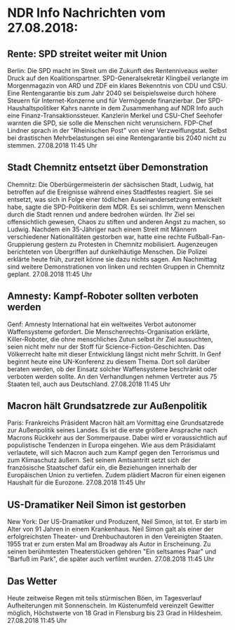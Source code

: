 # NDR Info Nachrichten vom 27.08.2018:


## Rente: SPD streitet weiter mit Union
Berlin: Die SPD macht im Streit um die Zukunft des Rentenniveaus weiter Druck auf den Koalitionspartner. SPD-Generalsekretär Klingbeil verlangte im Morgenmagazin von ARD und ZDF ein klares Bekenntnis von CDU und CSU. Eine Rentengarantie bis zum Jahr 2040 sei beispielsweise durch höhere Steuern für Internet-Konzerne und für Vermögende finanzierbar. Der SPD-Haushaltspolitiker Kahrs nannte in dem Zusammenhang auf NDR Info auch eine Finanz-Transaktionssteuer. Kanzlerin Merkel und CSU-Chef Seehofer warnten die SPD, sie solle die Menschen nicht verunsichern. FDP-Chef Lindner sprach in der "Rheinischen Post" von einer Verzweiflungstat. Selbst bei drastischen Mehrbelastungen sei eine Rentengarantie bis 2040 nicht zu stemmen. 27.08.2018 11:45 Uhr 

## Stadt Chemnitz entsetzt über Demonstration
Chemnitz:		Die Oberbürgermeisterin der sächsischen Stadt, Ludwig, hat betroffen auf die Ereignisse während eines Stadtfestes reagiert. Sie sei entsetzt, was sich in Folge einer tödlichen Auseinandersetzung entwickelt habe, sagte die SPD-Politikerin dem MDR. Es sei schlimm, wenn Menschen durch die Stadt rennen und andere bedrohen würden. Ihr Ziel sei offensichtlich gewesen, Chaos zu stiften und anderen Angst zu machen, so Ludwig. Nachdem ein 35-Jähriger nach einem Streit mit Männern verschiedener Nationalitäten gestorben war, hatte eine rechte Fußball-Fan-Gruppierung gestern zu Protesten in Chemnitz mobilisiert. Augenzeugen berichteten von Übergriffen auf dunkelhäutige Menschen. Die Polizei erklärte heute früh, zurzeit könne sie dazu nichts sagen. Am Nachmittag sind weitere Demonstrationen von linken und rechten Gruppen in Chemnitz geplant. 27.08.2018 11:45 Uhr 

## Amnesty: Kampf-Roboter sollten verboten werden
Genf:      Amnesty International hat ein weltweites Verbot autonomer Waffensysteme gefordert. Die Menschenrechts-Organisation erklärte, Killer-Roboter, die ohne menschliches Zutun selbst ihr Ziel aussuchten, seien nicht mehr nur der Stoff für Science-Fiction-Geschichten. Das Völkerrecht halte mit dieser Entwicklung längst nicht mehr Schritt. In Genf beginnt heute eine UN-Konferenz zu diesem Thema. Dort soll darüber beraten werden, ob der Einsatz solcher Waffensysteme beschränkt oder verboten werden sollte. An den Verhandlungen nehmen Vertreter aus 75 Staaten teil, auch aus Deutschland. 27.08.2018 11:45 Uhr 

## Macron hält Grundsatzrede zur Außenpolitik
Paris:     Frankreichs Präsident Macron hält am Vormittag eine Grundsatzrede zur Außenpolitik seines Landes. Es ist die erste größere Ansprache nach Macrons Rückkehr aus der Sommerpause. Dabei wird er voraussichtlich auf populistische Tendenzen in Europa eingehen. Wie aus dem Präsidialamt verlautete, will sich Macron auch zum Kampf gegen den Terrorismus und zum Klimaschutz äußern. Seit seinem Amtsantritt setzt sich der französische Staatschef dafür ein, die Beziehungen innerhalb der Europäischen Union zu vertiefen. Zudem plädiert Macron für einen eigenen Haushalt für die Eurozone. 27.08.2018 11:45 Uhr 

## US-Dramatiker Neil Simon ist gestorben
New York: Der US-Dramatiker und Produzent, Neil Simon, ist tot. Er starb im Alter von 91 Jahren in einem Krankenhaus. Neil Simon galt als einer der erfolgreichsten Theater- und Drehbuchautoren in den Vereinigten Staaten. 1955 trat er zum ersten Mal am Broadway als Autor in Erscheinung. Zu seinen berühmtesten Theaterstücken gehören "Ein seltsames Paar" und "Barfuß im Park", die später auch verfilmt wurden. 27.08.2018 11:45 Uhr 

## Das Wetter
Heute zeitweise Regen mit teils stürmischen Böen, im Tagesverlauf Aufheiterungen mit Sonnenschein. Im Küstenumfeld vereinzelt Gewitter möglich, Höchstwerte von 18 Grad in Flensburg bis 23 Grad in Hildesheim. 27.08.2018 11:45 Uhr 
